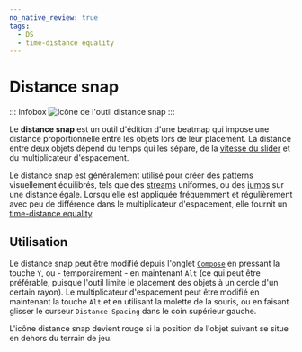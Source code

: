 ```yaml
---
no_native_review: true
tags:
  - DS
  - time-distance equality
---
```


# Distance snap

::: Infobox
![](/wiki/shared/editor/editor-draw-distsnap.png "Icône de l'outil distance snap")
:::

Le **distance snap** est un outil d'édition d'une beatmap qui impose une distance proportionnelle entre les objets lors de leur placement. La distance entre deux objets dépend du temps qui les sépare, de la [vitesse du slider](/wiki/Gameplay/Hit_object/Slider/Slider_velocity) et du multiplicateur d'espacement.

Le distance snap est généralement utilisé pour créer des patterns visuellement équilibrés, tels que des [streams](/wiki/Beatmap/Pattern/osu!/Stream) uniformes, ou des [jumps](/wiki/Beatmap/Pattern/osu!/Jump) sur une distance égale. Lorsqu'elle est appliquée fréquemment et régulièrement avec peu de différence dans le multiplicateur d'espacement, elle fournit un [time-distance equality](/wiki/Beatmapping/Mapping_techniques/Time-distance_equality).

## Utilisation

Le distance snap peut être modifié depuis l'onglet [`Compose`](/wiki/Client/Beatmap_editor/Compose) en pressant la touche `Y`, ou - temporairement - en maintenant `Alt` (ce qui peut être préférable, puisque l'outil limite le placement des objets à un cercle d'un certain rayon). Le multiplicateur d'espacement peut être modifié en maintenant la touche `Alt` et en utilisant la molette de la souris, ou en faisant glisser le curseur `Distance Spacing` dans le coin supérieur gauche.

L'icône distance snap devient rouge si la position de l'objet suivant se situe en dehors du terrain de jeu.
